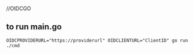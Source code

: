 //OIDCGO

## to run main.go

```
OIDCPROVIDERURL="https://providerurl" OIDCLIENTURL="ClientID" go run ./cmd
```
